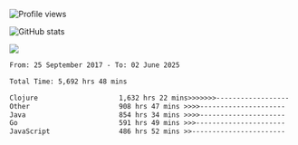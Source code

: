 ![Profile views](https://komarev.com/ghpvc/?username=liuchong)

![GitHub stats](https://github-readme-stats.vercel.app/api?username=liuchong&show_icons=true)

<img src="https://cr-skills-chart-widget.azurewebsites.net/api/api?username=liuchong&skills=Java,JavaScript,Python,Go,Rust,Zig&show-other-skills=true"/>

<!--START_SECTION:waka-->

```txt
From: 25 September 2017 - To: 02 June 2025

Total Time: 5,692 hrs 48 mins

Clojure                    1,632 hrs 22 mins>>>>>>>------------------   28.67 %
Other                      908 hrs 47 mins >>>>---------------------   15.96 %
Java                       854 hrs 34 mins >>>>---------------------   15.01 %
Go                         591 hrs 49 mins >>>----------------------   10.40 %
JavaScript                 486 hrs 52 mins >>-----------------------   08.55 %
```

<!--END_SECTION:waka-->
